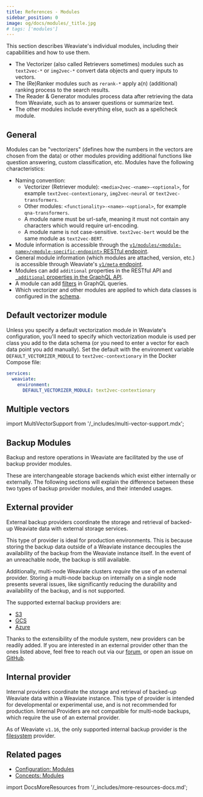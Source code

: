 ```yaml
---
title: References - Modules
sidebar_position: 0
image: og/docs/modules/_title.jpg
# tags: ['modules']
---
```


<!-- :::caution Migrated From:
- `Modules`
- High-level configuration options are now in `Configuration/Modules`
- Some theoretical elements are now in `Concepts:Essential/Modules`
::: -->

This section describes Weaviate's individual modules, including their capabilities and how to use them.

- The Vectorizer (also called Retrievers sometimes) modules such as `text2vec-*` or `img2vec-*` convert data objects and query inputs to vectors.
- The (Re)Ranker modules such as `rerank-*` apply a(n) (additional) ranking process to the search results.
- The Reader & Generator modules process data after retrieving the data from Weaviate, such as to answer questions or summarize text.
- The other modules include everything else, such as a spellcheck module.

## General

Modules can be "vectorizers" (defines how the numbers in the vectors are chosen from the data) or other modules providing additional functions like question answering, custom classification, etc. Modules have the following characteristics:
- Naming convention:
  - Vectorizer (Retriever module): `<media>2vec-<name>-<optional>`, for example `text2vec-contextionary`, `img2vec-neural` or `text2vec-transformers`.
  - Other modules: `<functionality>-<name>-<optional>`, for example `qna-transformers`.
  - A module name must be url-safe, meaning it must not contain any characters which would require url-encoding.
  - A module name is not case-sensitive. `text2vec-bert` would be the same module as `text2vec-BERT`.
- Module information is accessible through the [`v1/modules/<module-name>/<module-specific-endpoint>` RESTful endpoint](../api/rest/modules.md).
- General module information (which modules are attached, version, etc.) is accessible through Weaviate's [`v1/meta` endpoint](../api/rest/meta.md).
- Modules can add `additional` properties in the RESTful API and [`_additional` properties in the GraphQL API](../api/graphql/additional-properties.md).
- A module can add [filters](../api/graphql/filters.md) in GraphQL queries.
- Which vectorizer and other modules are applied to which data classes is configured in the [schema](../manage-data/collections.mdx#specify-a-vectorizer).

## Default vectorizer module

Unless you specify a default vectorization module in Weaviate's configuration, you'll need to specify which vectorization module is used per class you add to the data schema (or you need to enter a vector for each data point you add manually). Set the default with the environment variable `DEFAULT_VECTORIZER_MODULE` to `text2vec-contextionary` in the Docker Compose file:

``` yaml
services:
  weaviate:
    environment:
      DEFAULT_VECTORIZER_MODULE: text2vec-contextionary
```

## Multiple vectors

import MultiVectorSupport from '/_includes/multi-vector-support.mdx';

<MultiVectorSupport />

## Backup Modules

Backup and restore operations in Weaviate are facilitated by the use of backup provider modules.

These are interchangeable storage backends which exist either internally or externally. The following sections will explain the difference between these two types of backup provider modules, and their intended usages.

## External provider

External backup providers coordinate the storage and retrieval of backed-up Weaviate data with external storage services.

This type of provider is ideal for production environments. This is because storing the backup data outside of a Weaviate instance decouples the availability of the backup from the Weaviate instance itself. In the event of an unreachable node, the backup is still available.

Additionally, multi-node Weaviate clusters _require_ the use of an external provider. Storing a multi-node backup on internally on a single node presents several issues, like significantly reducing the durability and availability of the backup, and is not supported.

The supported external backup providers are:
- [S3](/developers/weaviate/configuration/backups.md#s3-aws-or-s3-compatible)
- [GCS](/developers/weaviate/configuration/backups.md#gcs-google-cloud-storage)
- [Azure](/developers/weaviate/configuration/backups.md#azure-storage)

Thanks to the extensibility of the module system, new providers can be readily added. If you are interested in an external provider other than the ones listed above, feel free to reach out via our [forum](https://forum.weaviate.io/), or open an issue on [GitHub](https://github.com/weaviate/weaviate).

## Internal provider

Internal providers coordinate the storage and retrieval of backed-up Weaviate data within a Weaviate instance. This type of provider is intended for developmental or experimental use, and is not recommended for production. Internal Providers are not compatible for multi-node backups, which require the use of an external provider.

As of Weaviate `v1.16`, the only supported internal backup provider is the [filesystem](/developers/weaviate/configuration/backups.md#filesystem) provider.

## Related pages

- [Configuration: Modules](../configuration/modules.md)
- [Concepts: Modules](../concepts/modules.md)

import DocsMoreResources from '/_includes/more-resources-docs.md';

<DocsMoreResources />
